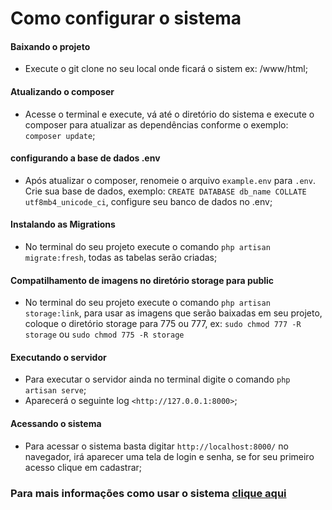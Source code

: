 # Como configurar o sistema

#### Baixando o projeto
* Execute o git clone no seu local onde ficará o sistem ex: /www/html;
#### Atualizando o composer
* Acesse o terminal e execute, vá até o diretório do sistema e execute o composer para atualizar as dependências conforme o exemplo: `composer update`;
#### configurando a base de dados .env
* Após atualizar o composer, renomeie o arquivo `example.env` para `.env`. Crie sua base de dados, exemplo: `CREATE DATABASE db_name COLLATE utf8mb4_unicode_ci`, configure seu banco de dados no .env;
#### Instalando as Migrations
* No terminal do seu projeto execute o comando `php artisan migrate:fresh`, todas as tabelas serão criadas;
#### Compatilhamento de imagens no diretório storage para public
* No terminal do seu projeto execute o comando `php artisan storage:link`, para usar as imagens que serão baixadas em seu projeto, coloque o diretório storage para 775 ou 777, ex: `sudo chmod 777 -R storage` ou `sudo chmod 775 -R storage` 
#### Executando o servidor
* Para executar o servidor ainda no terminal digite o comando `php artisan serve`;
* Aparecerá o seguinte log `<http://127.0.0.1:8000>`;
#### Acessando o sistema
* Para acessar o sistema basta digitar `http://localhost:8000/` no navegador, irá aparecer uma tela de login e senha, se for seu primeiro acesso clique em cadastrar;

### Para mais informações como usar o sistema [clique aqui](https://drive.google.com/file/d/1Ij9-r5J9q-UdTkzgoGmbuiB6ifIcSEKd/view)
